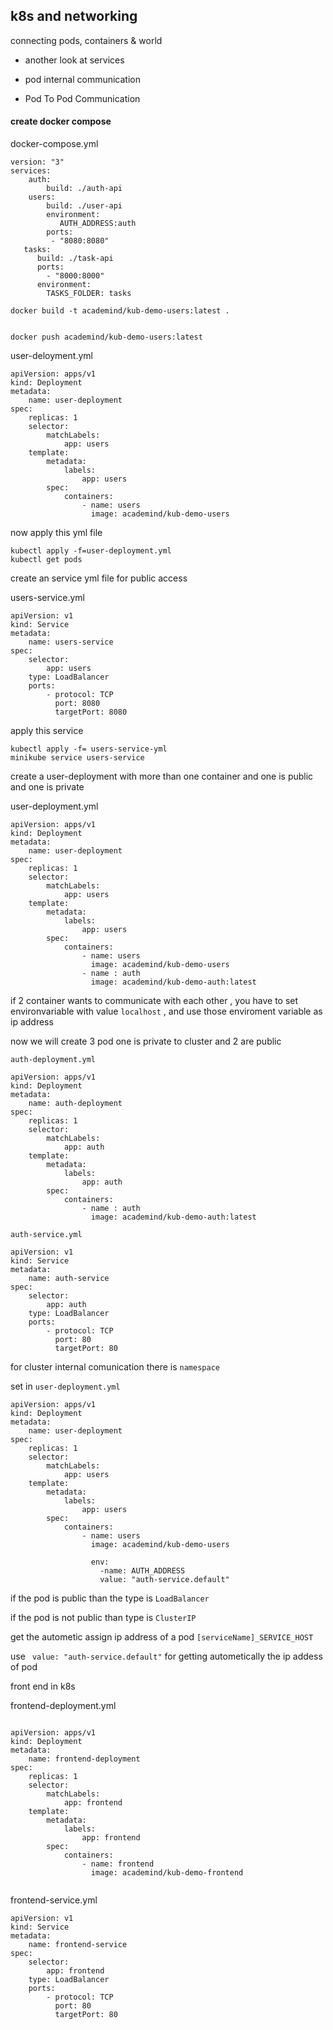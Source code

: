 ## k8s and networking

connecting pods, containers & world

- another look at services

- pod internal communication

- Pod To Pod Communication

#### create docker compose

docker-compose.yml

```
version: "3"
services:
    auth:
        build: ./auth-api
    users:
        build: ./user-api
        environment:    
           AUTH_ADDRESS:auth
        ports:
         - "8080:8080"
   tasks:
      build: ./task-api
      ports:
        - "8000:8000"
      environment:
        TASKS_FOLDER: tasks
```

```
docker build -t academind/kub-demo-users:latest .


docker push academind/kub-demo-users:latest 
```

user-deloyment.yml

```
apiVersion: apps/v1
kind: Deployment
metadata: 
    name: user-deployment
spec:
    replicas: 1
    selector:
        matchLabels:
            app: users
    template:
        metadata:
            labels:
                app: users
        spec:
            containers:
                - name: users
                  image: academind/kub-demo-users
```

now apply this yml file

```
kubectl apply -f=user-deployment.yml
kubectl get pods
```

create an service yml file for public access

users-service.yml

```
apiVersion: v1
kind: Service
metadata:
    name: users-service
spec:
    selector:
        app: users
    type: LoadBalancer
    ports:
        - protocol: TCP
          port: 8080
          targetPort: 8080
```

apply this service

```
kubectl apply -f= users-service-yml
minikube service users-service
```

create a user-deployment with more than one container and one is public and one is private

user-deployment.yml

```
apiVersion: apps/v1
kind: Deployment
metadata: 
    name: user-deployment
spec:
    replicas: 1
    selector:
        matchLabels:
            app: users
    template:
        metadata:
            labels:
                app: users
        spec:
            containers:
                - name: users
                  image: academind/kub-demo-users
                - name : auth
                  image: academind/kub-demo-auth:latest
```

if 2 container wants to communicate with each other , you have to set environvariable with  value `localhost` , and use those enviroment variable as ip address

now  we  will create 3 pod  one  is private to cluster and 2 are public 

`auth-deployment.yml`

```
apiVersion: apps/v1
kind: Deployment
metadata: 
    name: auth-deployment
spec:
    replicas: 1
    selector:
        matchLabels:
            app: auth
    template:
        metadata:
            labels:
                app: auth
        spec:
            containers:
                - name : auth
                  image: academind/kub-demo-auth:latest
```

`auth-service.yml`

```
apiVersion: v1
kind: Service
metadata:
    name: auth-service
spec:
    selector:
        app: auth
    type: LoadBalancer
    ports:
        - protocol: TCP
          port: 80
          targetPort: 80
```

for  cluster internal  comunication  there is `namespace`

set in `user-deployment.yml`

```
apiVersion: apps/v1
kind: Deployment
metadata: 
    name: user-deployment
spec:
    replicas: 1
    selector:
        matchLabels:
            app: users
    template:
        metadata:
            labels:
                app: users
        spec:
            containers:
                - name: users
                  image: academind/kub-demo-users

                  env: 
                    -name: AUTH_ADDRESS
                    value: "auth-service.default" 
```



if the pod is public than the type is `LoadBalancer`

if the pod is not public than type is `ClusterIP`

get the autometic assign ip address of a pod  `[serviceName]_SERVICE_HOST`

use ` value: "auth-service.default"` for getting autometically the ip addess of  pod 



front end in k8s 

frontend-deployment.yml

```

apiVersion: apps/v1
kind: Deployment
metadata: 
    name: frontend-deployment
spec:
    replicas: 1
    selector:
        matchLabels:
            app: frontend
    template:
        metadata:
            labels:
                app: frontend
        spec:
            containers:
                - name: frontend
                  image: academind/kub-demo-frontend
             

```



frontend-service.yml

```
apiVersion: v1
kind: Service
metadata:
    name: frontend-service
spec:
    selector:
        app: frontend
    type: LoadBalancer
    ports:
        - protocol: TCP
          port: 80
          targetPort: 80
```
